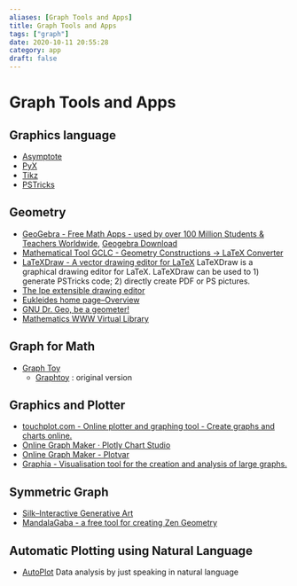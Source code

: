 ```yaml
---
aliases: [Graph Tools and Apps]
title: Graph Tools and Apps
tags: ["graph"]
date: 2020-10-11 20:55:28
category: app
draft: false
---
```


# Graph Tools and Apps

## Graphics language

- [Asymptote](https://asymptote.sourceforge.io/)
- [PyX](https://en.wikipedia.org/wiki/PyX_(vector_graphics_language))
- [Tikz](https://github.com/pgf-tikz/pgf)
- [PSTricks](https://en.wikipedia.org/wiki/PSTricks)

## Geometry

- [GeoGebra - Free Math Apps - used by over 100 Million Students & Teachers Worldwide](https://www.geogebra.org/), [Geogebra Download](https://wiki.geogebra.org/en/Reference:GeoGebra_Installation)
- [Mathematical Tool GCLC - Geometry Constructions -> LaTeX Converter](http://poincare.matf.bg.ac.rs/~janicic//gclc/)
- [LaTeXDraw - A vector drawing editor for LaTeX](http://latexdraw.sourceforge.net/) LaTeXDraw is a graphical drawing editor for LaTeX. LaTeXDraw can be used to 1) generate PSTricks code; 2) directly create PDF or PS pictures.
- [The Ipe extensible drawing editor](http://ipe.otfried.org/)
- [Eukleides home page–Overview](http://www.eukleides.org/overview.html)
- [GNU Dr. Geo, be a geometer!](http://www.drgeo.eu/)
- [Mathematics WWW Virtual Library](https://www.math.fsu.edu/Virtual/index.php?f=21)

## Graph for Math

- [Graph Toy](http://memorystomp.com/graphtoy/)
    - [Graphtoy](http://www.iquilezles.org/apps/graphtoy/) : original version
    

## Graphics and Plotter

- [touchplot.com - Online plotter and graphing tool - Create graphs and charts online.](https://touchplot.com/#)
- [Online Graph Maker · Plotly Chart Studio](https://chart-studio.plotly.com/create/#/)
- [Online Graph Maker - Plotvar](http://www.plotvar.com/index.php)
- [Graphia - Visualisation tool for the creation and analysis of large graphs.](https://graphia.app/)

## Symmetric Graph

- [Silk–Interactive Generative Art](http://weavesilk.com/)
- [MandalaGaba - a free tool for creating Zen Geometry](https://www.mandalagaba.com/)

## Automatic Plotting using Natural Language

- [AutoPlot](https://autoplot.app/) Data analysis by just speaking in natural language
